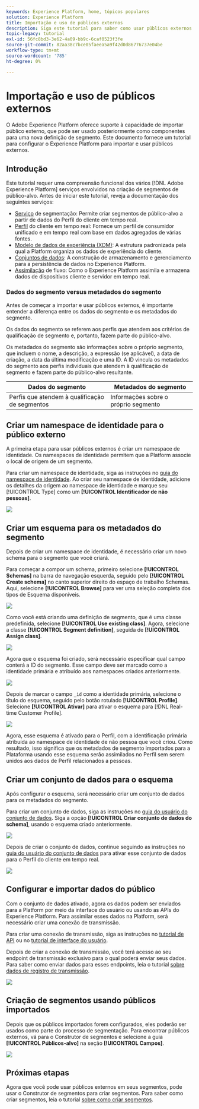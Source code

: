 ```yaml
---
keywords: Experience Platform, home, tópicos populares
solution: Experience Platform
title: Importação e uso de públicos externos
description: Siga este tutorial para saber como usar públicos externos com o Adobe Experience Platform.
topic-legacy: tutorial
exl-id: 56fc8bd3-3e62-4a09-bb9c-6caf0523f3fe
source-git-commit: 82aa38c7bce05faeea5a9f42d0d86776737e04be
workflow-type: tm+mt
source-wordcount: '785'
ht-degree: 0%

---
```


# Importação e uso de públicos externos

O Adobe Experience Platform oferece suporte à capacidade de importar público externo, que pode ser usado posteriormente como componentes para uma nova definição de segmento. Este documento fornece um tutorial para configurar o Experience Platform para importar e usar públicos externos.

## Introdução

Este tutorial requer uma compreensão funcional dos vários [!DNL Adobe Experience Platform] serviços envolvidos na criação de segmentos de público-alvo. Antes de iniciar este tutorial, reveja a documentação dos seguintes serviços:

- [Serviço](../home.md) de segmentação: Permite criar segmentos de público-alvo a partir de dados do Perfil do cliente em tempo real.
- [Perfil](../../profile/home.md) do cliente em tempo real: Fornece um perfil de consumidor unificado e em tempo real com base em dados agregados de várias fontes.
- [Modelo de dados de experiência (XDM)](../../xdm/home.md): A estrutura padronizada pela qual a Platform organiza os dados de experiência do cliente.
- [Conjuntos de dados](../../catalog/datasets/overview.md): A construção de armazenamento e gerenciamento para a persistência de dados no Experience Platform.
- [Assimilação](../../ingestion/streaming-ingestion/overview.md) de fluxo: Como o Experience Platform assimila e armazena dados de dispositivos cliente e servidor em tempo real.

### Dados do segmento versus metadados do segmento

Antes de começar a importar e usar públicos externos, é importante entender a diferença entre os dados do segmento e os metadados do segmento.

Os dados do segmento se referem aos perfis que atendem aos critérios de qualificação de segmento e, portanto, fazem parte do público-alvo.

Os metadados do segmento são informações sobre o próprio segmento, que incluem o nome, a descrição, a expressão (se aplicável), a data de criação, a data da última modificação e uma ID. A ID vincula os metadados do segmento aos perfis individuais que atendem à qualificação de segmento e fazem parte do público-alvo resultante.

| Dados do segmento | Metadados do segmento |
| ------------ | ---------------- |
| Perfis que atendem à qualificação de segmentos | Informações sobre o próprio segmento |

## Criar um namespace de identidade para o público externo

A primeira etapa para usar públicos externos é criar um namespace de identidade. Os namespaces de identidade permitem que a Platform associe o local de origem de um segmento.

Para criar um namespace de identidade, siga as instruções no [guia do namespace de identidade](../../identity-service/namespaces.md#manage-namespaces). Ao criar seu namespace de identidade, adicione os detalhes da origem ao namespace de identidade e marque seu [!UICONTROL Type] como um **[!UICONTROL Identificador de não pessoas]**.

![](../images/tutorials/external-audiences/identity-namespace-info.png)

## Criar um esquema para os metadados do segmento

Depois de criar um namespace de identidade, é necessário criar um novo schema para o segmento que você criará.

Para começar a compor um schema, primeiro selecione **[!UICONTROL Schemas]** na barra de navegação esquerda, seguido pelo **[!UICONTROL Create schema]** no canto superior direito do espaço de trabalho Schemas. Aqui, selecione **[!UICONTROL Browse]** para ver uma seleção completa dos tipos de Esquema disponíveis.

![](../images/tutorials/external-audiences/create-schema-browse.png)

Como você está criando uma definição de segmento, que é uma classe predefinida, selecione **[!UICONTROL Use existing class]**. Agora, selecione a classe **[!UICONTROL Segment definition]**, seguida de **[!UICONTROL Assign class]**.

![](../images/tutorials/external-audiences/assign-class.png)

Agora que o esquema foi criado, será necessário especificar qual campo conterá a ID do segmento. Esse campo deve ser marcado como a identidade primária e atribuído aos namespaces criados anteriormente.

![](../images/tutorials/external-audiences/mark-primary-identifier.png)

Depois de marcar o campo `_id` como a identidade primária, selecione o título do esquema, seguido pelo botão rotulado **[!UICONTROL Profile]**. Selecione **[!UICONTROL Ativar]** para ativar o esquema para [!DNL Real-time Customer Profile].

![](../images/tutorials/external-audiences/schema-profile.png)

Agora, esse esquema é ativado para o Perfil, com a identificação primária atribuída ao namespace de identidade de não pessoa que você criou. Como resultado, isso significa que os metadados de segmento importados para a Plataforma usando esse esquema serão assimilados no Perfil sem serem unidos aos dados de Perfil relacionados a pessoas.

## Criar um conjunto de dados para o esquema

Após configurar o esquema, será necessário criar um conjunto de dados para os metadados do segmento.

Para criar um conjunto de dados, siga as instruções no [guia do usuário do conjunto de dados](../../catalog/datasets/user-guide.md#create). Siga a opção **[!UICONTROL Criar conjunto de dados do schema]**, usando o esquema criado anteriormente.

![](../images/tutorials/external-audiences/select-schema.png)

Depois de criar o conjunto de dados, continue seguindo as instruções no [guia do usuário do conjunto de dados](../../catalog/datasets/user-guide.md#enable-profile) para ativar esse conjunto de dados para o Perfil do cliente em tempo real.

![](../images/tutorials/external-audiences/dataset-profile.png)

## Configurar e importar dados do público

Com o conjunto de dados ativado, agora os dados podem ser enviados para a Platform por meio da interface do usuário ou usando as APIs do Experience Platform. Para assimilar esses dados na Platform, será necessário criar uma conexão de transmissão.

Para criar uma conexão de transmissão, siga as instruções no [tutorial de API](../../sources/tutorials/api/create/streaming/http.md) ou no [tutorial de interface do usuário](../../sources/tutorials/ui/create/streaming/http.md).

Depois de criar a conexão de transmissão, você terá acesso ao seu endpoint de transmissão exclusivo para o qual poderá enviar seus dados. Para saber como enviar dados para esses endpoints, leia o tutorial [sobre dados de registro de transmissão](../../ingestion/tutorials/streaming-record-data.md#ingest-data).

![](../images/tutorials/external-audiences/get-streaming-endpoint.png)

## Criação de segmentos usando públicos importados

Depois que os públicos importados forem configurados, eles poderão ser usados como parte do processo de segmentação. Para encontrar públicos externos, vá para o Construtor de segmentos e selecione a guia **[!UICONTROL Públicos-alvo]** na seção **[!UICONTROL Campos]**.

![](../images/tutorials/external-audiences/external-audiences.png)

## Próximas etapas

Agora que você pode usar públicos externos em seus segmentos, pode usar o Construtor de segmentos para criar segmentos. Para saber como criar segmentos, leia o tutorial [sobre como criar segmentos](./create-a-segment.md).
